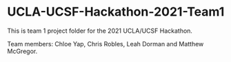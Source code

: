 # UCLA-UCSF-Hackathon-2021-Team1

This is team 1 project folder for the 2021 UCLA/UCSF Hackathon.

Team members: Chloe Yap, Chris Robles, Leah Dorman and 
Matthew McGregor.

